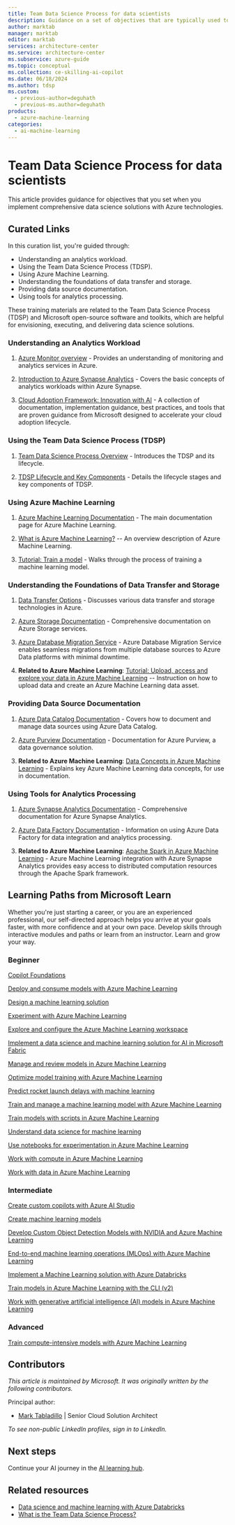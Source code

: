 ```yaml
---
title: Team Data Science Process for data scientists
description: Guidance on a set of objectives that are typically used to implement comprehensive data science solutions with Azure technologies using the Team Data Science Process and Azure Machine Learning.
author: marktab
manager: marktab
editor: marktab
services: architecture-center
ms.service: architecture-center
ms.subservice: azure-guide
ms.topic: conceptual
ms.collection: ce-skilling-ai-copilot
ms.date: 06/18/2024
ms.author: tdsp
ms.custom:
  - previous-author=deguhath
  - previous-ms.author=deguhath
products:
  - azure-machine-learning
categories:
  - ai-machine-learning
---
```


# Team Data Science Process for data scientists

This article provides guidance for objectives that you set when you implement comprehensive data science solutions with Azure technologies. 

## Curated Links

In this curation list, you're guided through:

- Understanding an analytics workload.
- Using the Team Data Science Process (TDSP).
- Using Azure Machine Learning.
- Understanding the foundations of data transfer and storage.
- Providing data source documentation.
- Using tools for analytics processing.

These training materials are related to the Team Data Science Process (TDSP) and Microsoft open-source software and toolkits, which are helpful for envisioning, executing, and delivering data science solutions.

### Understanding an Analytics Workload

1.  [Azure Monitor
    overview](/azure/azure-monitor/overview) -
    Provides an understanding of monitoring and analytics services in
    Azure.

2.  [Introduction to Azure Synapse
    Analytics](/azure/synapse-analytics/overview-what-is) -
    Covers the basic concepts of analytics workloads within Azure
    Synapse.

3.  [Cloud Adoption Framework: Innovation with
    AI](/azure/cloud-adoption-framework/innovate/ai/) -
    A collection of documentation, implementation guidance, best
    practices, and tools that are proven guidance from Microsoft
    designed to accelerate your cloud adoption lifecycle.

### Using the Team Data Science Process (TDSP)

1.  [Team Data Science Process
    Overview](/azure/machine-learning/team-data-science-process/overview) -
    Introduces the TDSP and its lifecycle.

2.  [TDSP Lifecycle and Key
    Components](/azure/machine-learning/team-data-science-process/lifecycle) -
    Details the lifecycle stages and key components of TDSP.

### Using Azure Machine Learning

1.  [Azure Machine Learning
    Documentation](/azure/machine-learning/) -
    The main documentation page for Azure Machine Learning.

2.  [What is Azure Machine
    Learning?](/azure/machine-learning/overview-what-is-azure-machine-learning?view=azureml-api-2)
    -- An overview description of Azure Machine Learning.

3.  [Tutorial: Train a
    model](/azure/machine-learning/tutorial-1st-experiment-sdk-setup) -
    Walks through the process of training a machine learning model.

### Understanding the Foundations of Data Transfer and Storage

1.  [Data Transfer
    Options](/azure/architecture/data-guide/scenarios/data-transfer) -
    Discusses various data transfer and storage technologies in Azure.

2.  [Azure Storage
    Documentation](/azure/storage/) -
    Comprehensive documentation on Azure Storage services.

3.  [Azure Database Migration
    Service](/azure/architecture/data-guide/scenarios/data-transfer) -
    Azure Database Migration Service enables seamless migrations from
    multiple database sources to Azure Data platforms with minimal
    downtime.

4.  **Related to Azure Machine Learning**: [Tutorial: Upload, access and
    explore your data in Azure Machine
    Learning](/azure/machine-learning/tutorial-explore-data?view=azureml-api-2)
    -- Instruction on how to upload data and create an Azure Machine
    Learning data asset.

### Providing Data Source Documentation

1.  [Azure Data Catalog
    Documentation](/azure/data-catalog/) -
    Covers how to document and manage data sources using Azure Data
    Catalog.

2.  [Azure Purview
    Documentation](/azure/purview/) -
    Documentation for Azure Purview, a data governance solution.

3.  **Related to Azure Machine Learning**: [Data Concepts in Azure
    Machine
    Learning](/azure/machine-learning/concept-data?view=azureml-api-2) -
    Explains key Azure Machine Learning data concepts, for use in
    documentation.

### Using Tools for Analytics Processing

1.  [Azure Synapse Analytics
    Documentation](/azure/synapse-analytics/) -
    Comprehensive documentation for Azure Synapse Analytics.

2.  [Azure Data Factory
    Documentation](/azure/data-factory/) -
    Information on using Azure Data Factory for data integration and
    analytics processing.

3.  **Related to Azure Machine Learning**: [Apache Spark in Azure
    Machine
    Learning](/azure/machine-learning/apache-spark-azure-ml-concepts?view=azureml-api-2) -
    Azure Machine Learning integration with Azure Synapse Analytics
    provides easy access to distributed computation resources through
    the Apache Spark framework.


## Learning Paths from Microsoft Learn

Whether you\'re just starting a career, or you are an experienced
professional, our self-directed approach helps you arrive at your goals
faster, with more confidence and at your own pace. Develop skills
through interactive modules and paths or learn from an instructor. Learn
and grow your way.


### Beginner

[Copilot
Foundations](/training/paths/copilot-foundations/)

[Deploy and consume models with Azure Machine
Learning](/training/paths/deploy-consume-models-azure-machine-learning/)

[Design a machine learning
solution](/training/paths/design-machine-learning-solution/)

[Experiment with Azure Machine
Learning](/training/paths/automate-machine-learning-model-selection-azure-machine-learning/)

[Explore and configure the Azure Machine Learning
workspace](/training/paths/explore-azure-machine-learning-workspace/)

[Implement a data science and machine learning solution for AI in
Microsoft
Fabric](/training/paths/implement-data-science-machine-learning-fabric/)

[Manage and review models in Azure Machine
Learning](/training/paths/manage-review-models-azure-machine-learning/)

[Optimize model training with Azure Machine
Learning](/training/paths/use-azure-machine-learning-pipelines-for-automation/)

[Predict rocket launch delays with machine
learning](/training/paths/machine-learning-predict-launch-delay-nasa/)

[Train and manage a machine learning model with Azure Machine
Learning](/training/paths/train-deploy-machine-learning-model/)

[Train models with scripts in Azure Machine
Learning](/training/paths/train-models-scripts-azure-machine-learning/)

[Understand data science for machine
learning](/training/paths/understand-machine-learning/)

[Use notebooks for experimentation in Azure Machine
Learning](/training/paths/use-notebooks-for-experimentation-azure-machine-learning/)

[Work with compute in Azure Machine
Learning](/training/paths/work-compute-azure-machine-learning/)

[Work with data in Azure Machine
Learning](/training/paths/work-data-azure-machine-learning/)

### Intermediate

[Create custom copilots with Azure AI
Studio](/training/paths/create-custom-copilots-ai-studio/)

[Create machine learning
models](/training/paths/create-machine-learn-models/)

[Develop Custom Object Detection Models with NVIDIA and Azure Machine
Learning](/training/paths/develop-custom-object-detection-models-with-nvidia-and-azure-machine-learning/)

[End-to-end machine learning operations (MLOps) with Azure Machine
Learning](/training/paths/build-first-machine-operations-workflow/)

[Implement a Machine Learning solution with Azure
Databricks](/training/paths/build-operate-machine-learning-solutions-azure-databricks/)

[Train models in Azure Machine Learning with the CLI
(v2)](/training/paths/train-models-azure-machine-learning-cli-v2/)

[Work with generative artificial intelligence (AI) models in Azure
Machine
Learning](/training/paths/work-with-generative-models-azure-machine-learning/)

### Advanced

[Train compute-intensive models with Azure Machine
Learning](/training/paths/train-compute-intensive-models-azure-machine-learning/)


## Contributors

*This article is maintained by Microsoft. It was originally written by the following contributors.*

Principal author:

- [Mark Tabladillo](https://www.linkedin.com/in/marktab) | Senior Cloud Solution Architect

*To see non-public LinkedIn profiles, sign in to LinkedIn.*

## Next steps

Continue your AI journey in the [AI learning hub](/ai/).

## Related resources

- [Data science and machine learning with Azure Databricks](../solution-ideas/articles/azure-databricks-data-science-machine-learning.yml)
- [What is the Team Data Science Process?](overview.yml)
